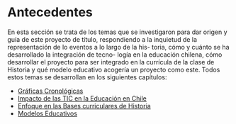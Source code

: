 # Antecedentes

En esta sección se trata de los temas que se investigaron para dar origen y guía de este proyecto de título, respondiendo a la inquietud de la representación de lo eventos a lo largo de la his- toria, cómo y cuánto se ha desarrollado la integración de tecno- logía en la educación chilena, cómo desarrollar el proyecto para ser integrado en la currícula de la clase de Historia y qué modelo educativo acogería un proyecto como este.
Todos estos temas se desarrollan en los siguientes capítulos:

- [Gráficas Cronológicas](part1/graficasmd.md)
- [Impacto de las TIC en la Educación en Chile](part1/impactoticmd.md)
- [Enfoque en las Bases curriculares de Historia](part1/enfoquemd.md)
- [Modelos Educativos](part1/modelosmdmd.md)
